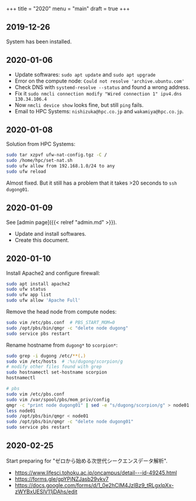 +++
title = "2020"
menu = "main"
draft = true
+++

## 2019-12-26

System has been installed.

## 2020-01-06

- Update softwares: `sudo apt update` and `sudo apt upgrade`
- Error on the compute node: `Could not resolve 'archive.ubuntu.com'`
- Check DNS with `systemd-resolve --status` and found a wrong address.
- Fix it `sudo nmcli connection modify "Wired connection 1" ipv4.dns 130.34.106.4`
- Now `nmcli device show` looks fine, but still `ping` fails.
- Email to HPC Systems: `nishizuka@hpc.co.jp` and `wakamiya@hpc.co.jp`.

## 2020-01-08

Solution from HPC Systems:

```sh
sudo tar xzpvf ufw-nat-config.tgz -C /
sudo /home/hpc/set-nat.sh
sudo ufw allow from 192.168.1.0/24 to any
sudo ufw reload
```

Almost fixed.
But it still has a problem that it takes >20 seconds to `ssh dugong01`.


## 2020-01-09

See [admin page]({{< relref "admin.md" >}}).

- Update and install softwares.
- Create this document.


## 2020-01-10

Install Apache2 and configure firewall:
```sh
sudo apt install apache2
sudo ufw status
sudo ufw app list
sudo ufw allow 'Apache Full'
```

Remove the head node from compute nodes:
```sh
sudo vim /etc/pbs.conf  # PBS_START_MOM=0
sudo /opt/pbs/bin/qmgr -c "delete node dugong"
sudo service pbs restart
```

Rename hostname from `dugong*` to `scorpion*`:
```sh
sudo grep -i dugong /etc/**(.)
sudo vim /etc/hosts  # :%s/dugong/scorpion/g
# modify other files found with grep
sudo hostnamectl set-hostname scorpion
hostnamectl

# pbs
sudo vim /etc/pbs.conf
sudo vim /var/spool/pbs/mom_priv/config
qmgr -c "print node dugong01" | sed -e "s/dugong/scorpion/g" > node01
less node01
sudo /opt/pbs/bin/qmgr < node01
sudo /opt/pbs/bin/qmgr -c "delete node dugong01"
sudo service pbs restart
```


## 2020-02-25

Start preparing for "ゼロから始める次世代シークエンスデータ解析".

- https://www.lifesci.tohoku.ac.jp/oncampus/detail---id-49245.html
- https://forms.gle/gpYPjNZJasb29vkv7
- https://docs.google.com/forms/d/1_0e2hCIM4JzIBz9_tRLgxIpXx-zWYBxUESlV11jDAhs/edit
